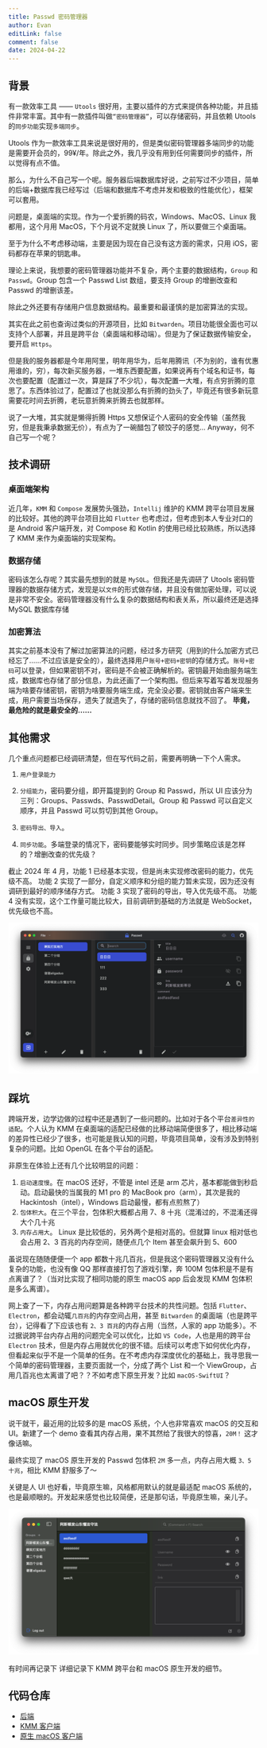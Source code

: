 ```yaml
---
title: Passwd 密码管理器
author: Evan
editLink: false
comment: false
date: 2024-04-22
---
```


## 背景
有一款效率工具 —— `Utools` 很好用，主要以插件的方式来提供各种功能，并且插件非常丰富。其中有一款插件叫做`“密码管理器”`，可以存储密码，并且依赖 Utools 的`同步功能`实现`多端同步`。

Utools 作为一款效率工具来说是很好用的，但是类似密码管理器多端同步的功能是需要开会员的，99¥/年。除此之外，我几乎没有用到任何需要同步的插件，所以觉得有点不值。

那么，为什么不自己写一个呢。服务器后端数据库好说，之前写过不少项目，简单的后端+数据库我已经写过（后端和数据库不考虑并发和极致的性能优化），框架可以套用。

问题是，桌面端的实现。作为一个爱折腾的码农，Windows、MacOS、Linux 我都用，这个月用 MacOS，下个月说不定就换 Linux 了，所以要做三个桌面端。

至于为什么不考虑移动端，主要是因为现在自己没有这方面的需求，只用 iOS，密码都存在苹果的钥匙串。

理论上来说，我想要的密码管理器功能并不复杂，两个主要的数据结构，`Group` 和 `Passwd`。Group 包含一个 Passwd List 数组，要支持 Group 的增删改查和 Passwd 的增删该差。

除此之外还要有存储用户信息数据结构。最重要和最谨慎的是加密算法的实现。

其实在此之前也查询过类似的开源项目，比如 `Bitwarden`。项目功能很全面也可以支持个人部署，并且是跨平台（桌面端和移动端）。但是为了保证数据传输安全，要开启 `Https`。

但是我的服务器都是今年用阿里，明年用华为，后年用腾讯（不为别的，谁有优惠用谁的，穷），每次新买服务器，一堆东西要配置，如果说再有个域名和证书，每次也要配置（配置过一次，算是踩了不少坑），每次配置一大堆，有点穷折腾的意思了。东西体验过了，配置过了也就没那么有折腾的劲头了，毕竟还有很多新玩意需要花时间去折腾，老玩意折腾来折腾去也就那样。

说了一大堆，其实就是懒得折腾 Https 又想保证个人密码的安全传输（虽然我穷，但是我秉承数据无价），有点为了一碗醋包了顿饺子的感觉...
Anyway，何不自己写一个呢？


## 技术调研

### 桌面端架构
近几年，`KMM` 和 `Compose` 发展势头强劲，`Intellij` 维护的 KMM 跨平台项目发展的比较好。其他的跨平台项目比如 `Flutter` 也考虑过，但考虑到本人专业对口的是 Android 客户端开发，对 Compose 和 Kotlin 的使用已经比较熟练，所以选择了 KMM 来作为桌面端的实现架构。

### 数据存储
密码该怎么存呢？其实最先想到的就是 `MySQL`。但我还是先调研了 Utools 密码管理器的数据存储方式，发现是以`文件`的形式做存储，并且没有做加密处理，可以说是非常不安全。密码管理器没有什么复杂的数据结构和表关系，所以最终还是选择 MySQL 数据库存储

### 加密算法
其实之前基本没有了解过加密算法的问题，经过多方研究（用到的什么加密方式已经忘了……不过应该是安全的），最终选择用户`账号+密码+密钥`的存储方式。`账号+密码`可以登录，但如果密钥不对，密码是不会被正确解析的。密钥最开始由服务端生成，数据库也存储了部分信息，为此还画了一个架构图。但后来写着写着发现服务端为啥要存储密钥，密钥为啥要服务端生成，完全没必要。密钥就由客户端来生成，用户需要当场保存，遗失了就遗失了，存储的密码信息就找不回了。
**毕竟，最危险的就是最安全的……**

## 其他需求

几个重点问题都已经调研清楚，但在写代码之前，需要再明确一下个人需求。

1. `用户登录能力`

2. `分组能力`，密码要分组，即开篇提到的 Group 和 Passwd，所以 UI 应该分为三列：Groups、Passwds、PasswdDetail。Group 和 Passwd 可以自定义顺序，并且 Passwd 可以剪切到其他 Group。

3. `密码导出、导入`。

4. `同步功能`。多端登录的情况下，密码要能够实时同步。同步策略应该是怎样的？增删改查的优先级？

截止 2024 年 4 月，功能 1 已经基本实现，但是尚未实现修改密码的能力，优先级不高。
功能 2 实现了一部分，自定义顺序和分组的能力暂未实现，因为还没有调研到最好的顺序储存方式。
功能 3 实现了密码的导出，导入优先级不高。
功能 4 没有实现，这个工作量可能比较大，目前调研到基础的方法就是 WebSocket，优先级也不高。

![KMM 跨平台 app](images/kmm.png)

## 踩坑

跨端开发，边学边做的过程中还是遇到了一些问题的。比如对于各个平台`差异性的适配`。个人认为 KMM 在桌面端的适配已经做的比移动端简便很多了，相比移动端的差异性已经少了很多，也可能是我认知的问题，毕竟项目简单，没有涉及到特别复杂的问题。比如 OpenGL 在各个平台的适配。

非原生在体验上还有几个比较明显的问题：
1. `启动速度慢`。在 macOS 还好，不管是 intel 还是 arm 芯片，基本都能做到秒启动。启动最快的当属我的 M1 pro 的 MacBook pro（arm），其次是我的 Hackintosh（intel），Windows 启动最慢，都有点煎熬了）
2. `包体积大`。在三个平台，包体积大概都占用 7、8 十兆（混淆过的，不混淆还得大个几十兆
3. `内存占用大`。 Linux 是比较低的，另外两个是相对高的。但就算 linux 相对低也会占用 2、3 百兆的内存空间，随便点几个 Item 甚至会飙升到 5、600

虽说现在随随便便一个 app 都数十兆几百兆，但是我这个密码管理器又没有什么复杂的功能，也没有像 QQ 那样直接打包了游戏引擎，奔 100M 包体积是不是有点离谱了？（当对比实现了相同功能的原生 macOS app 后会发现 KMM 包体积是多么离谱）。

网上查了一下，内存占用问题算是各种跨平台技术的共性问题。包括 `Flutter`、`Electron`，都会动辄`几百兆`的内存空间占用，甚至 `Bitwarden` 的桌面端（也是跨平台），记得看了下应该也有 `2、3 百兆`的内存占用（当然，人家的 app 功能多）。不过据说跨平台内存占用的问题完全可以优化，比如 `VS Code`，人也是用的跨平台 `Electron` 技术，但是内存占用就优化的很不错。后续可以考虑下如何优化内存，但看起来似乎不是一个简单的任务。在不考虑内存深度优化的基础上，我寻思我一个简单的密码管理器，主要页面就一个，分成了两个 List 和一个 ViewGroup，占用几百兆也太离谱了吧？？不如考虑下原生开发？比如 `macOS-SwiftUI`？

## macOS 原生开发

说干就干，最近用的比较多的是 macOS 系统，个人也非常喜欢 macOS 的交互和 UI。新建了一个 demo 查看其内存占用，果不其然给了我很大的惊喜，`20M！` 这才像话嘛。

最终实现了 macOS 原生开发的 Passwd 包体积 `2M` 多一点，内存占用大概 `3、5 十兆`，相比 KMM 舒服多了～

关键是人 UI 也好看，毕竟原生嘛，风格都用默认的就是最适配 macOS 系统的，也是最顺眼的。开发起来感觉也比较简便，还是那句话，毕竟原生嘛，亲儿子。

![macOS 原生 app](images/macos.png)

有时间再记录下 详细记录下 KMM 跨平台和 macOS 原生开发的细节。

## 代码仓库

- [后端](https://github.com/Leslie-DD/PasswdBackend)
- [KMM 客户端](https://github.com/Leslie-DD/PasswdDesktop)
- [原生 macOS 客户端](https://github.com/Leslie-DD/PasswdAppForMacOS)